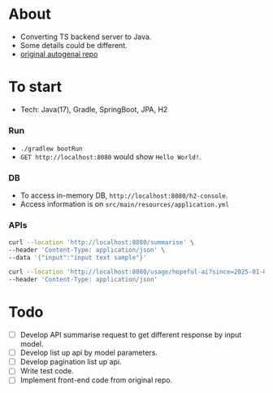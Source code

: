 # About
- Converting TS backend server to Java.
- Some details could be different.
- [original autogenai repo](https://github.com/autogenai/typescript-interview)

# To start
- Tech: Java(17), Gradle, SpringBoot, JPA, H2 
### Run
- `./gradlew bootRun`
- `GET http://localhost:8080` would show `Hello World!`.
### DB
- To access in-memory DB, `http://localhost:8080/h2-console`.
- Access information is on `src/main/resources/application.yml`
### APIs
```bash
curl --location 'http://localhost:8080/summarise' \
--header 'Content-Type: application/json' \
--data '{"input":"input text sample"}'
```

```bash
curl --location 'http://localhost:8080/usage/hopeful-ai?since=2025-01-01' \
--header 'Content-Type: application/json'
```

# Todo
- [ ] Develop API summarise request to get different response by input model.
- [ ] Develop list up api by model parameters.
- [ ] Develop pagination list up api.
- [ ] Write test code.
- [ ] Implement front-end code from original repo. 
